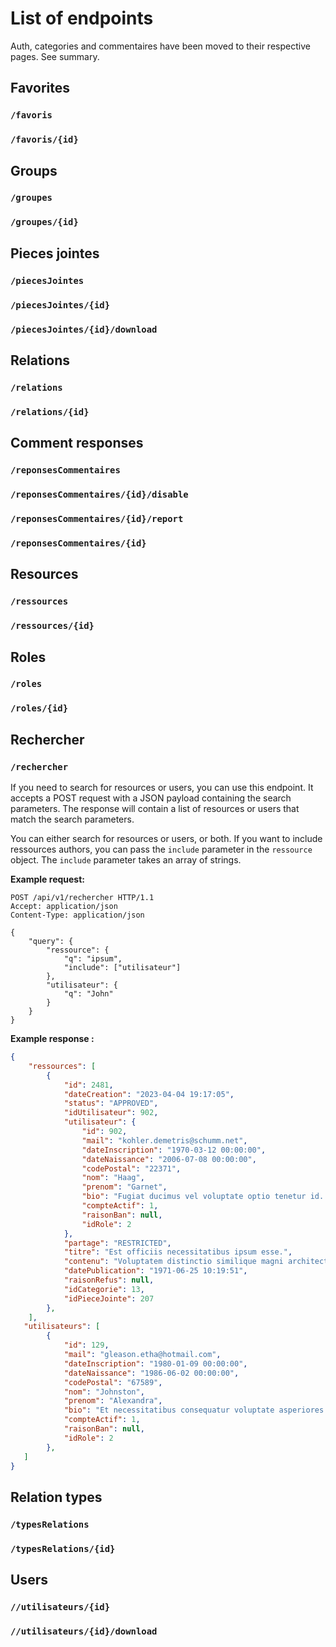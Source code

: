 # List of endpoints


Auth, categories and commentaires have been moved to their respective pages. See summary.


## Favorites

### `/favoris`

### `/favoris/{id}`

## Groups

### `/groupes`

### `/groupes/{id}`

## Pieces jointes

### `/piecesJointes`

### `/piecesJointes/{id}`

### `/piecesJointes/{id}/download`

## Relations

### `/relations`

### `/relations/{id}`

## Comment responses

### `/reponsesCommentaires`

### `/reponsesCommentaires/{id}/disable`

### `/reponsesCommentaires/{id}/report`

### `/reponsesCommentaires/{id}`

## Resources

### `/ressources`

### `/ressources/{id}`

## Roles

### `/roles`

### `/roles/{id}`

## Rechercher

### `/rechercher`

If you need to search for resources or users, you can use this endpoint. It accepts a POST request with a JSON payload containing the search parameters. The response will contain a list of resources or users that match the search parameters.

You can either search for resources or users, or both. If you want to include ressources authors, you can pass the `include` parameter in the `ressource` object. The `include` parameter takes an array of strings. 

**Example request:**
```http
POST /api/v1/rechercher HTTP/1.1
Accept: application/json
Content-Type: application/json

{
    "query": {
        "ressource": {
            "q": "ipsum",
            "include": ["utilisateur"]
        },
        "utilisateur": {
            "q": "John"
        }
    }
}
```

**Example response :**
```json
{
    "ressources": [
        {
            "id": 2481,
            "dateCreation": "2023-04-04 19:17:05",
            "status": "APPROVED",
            "idUtilisateur": 902,
            "utilisateur": {
                "id": 902,
                "mail": "kohler.demetris@schumm.net",
                "dateInscription": "1970-03-12 00:00:00",
                "dateNaissance": "2006-07-08 00:00:00",
                "codePostal": "22371",
                "nom": "Haag",
                "prenom": "Garnet",
                "bio": "Fugiat ducimus vel voluptate optio tenetur id. Provident est quis voluptatibus et. Itaque quod corrupti unde ex fugit. Quos odio inventore id aut in reiciendis qui.",
                "compteActif": 1,
                "raisonBan": null,
                "idRole": 2
            },
            "partage": "RESTRICTED",
            "titre": "Est officiis necessitatibus ipsum esse.",
            "contenu": "Voluptatem distinctio similique magni architecto esse ipsa. Doloribus non voluptas eaque omnis quae laudantium. Nesciunt omnis quos cupiditate. Quasi nesciunt qui porro aut quisquam.",
            "datePublication": "1971-06-25 10:19:51",
            "raisonRefus": null,
            "idCategorie": 13,
            "idPieceJointe": 207
        },
    ],
   "utilisateurs": [
        {
            "id": 129,
            "mail": "gleason.etha@hotmail.com",
            "dateInscription": "1980-01-09 00:00:00",
            "dateNaissance": "1986-06-02 00:00:00",
            "codePostal": "67589",
            "nom": "Johnston",
            "prenom": "Alexandra",
            "bio": "Et necessitatibus consequatur voluptate asperiores perspiciatis deserunt. Fugit nam fugit maiores incidunt deleniti. Et ex maxime in est quos accusamus doloremque. Eum eos iure ut non neque qui.",
            "compteActif": 1,
            "raisonBan": null,
            "idRole": 2
        },
   ]
}
```

## Relation types

### `/typesRelations`

### `/typesRelations/{id}`

## Users

### `//utilisateurs/{id}`

### `//utilisateurs/{id}/download`